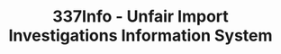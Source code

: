 ---
layout: default
bigquery: https://console.cloud.google.com/bigquery?p=patents-public-data&d=usitc_investigations&page=dataset&project=sheets-management-319211
citation: US International Trade Commission 337Info Unfair Import Investigations Information
  System
contributors: US International Trade Comission
cost: None
description: US International Trade Commission 337Info Unfair Import Investigations
  Information System contains data on investigations done under Section 337. Section
  337 declares the infringement of certain statutory intellectual property rights
  and other forms of unfair competition in import trade to be unlawful practices.
  Most Section 337 investigations involve allegations of patent or registered trademark
  infringement.
documentation: FAQ and tutorial available on the site
last_edit: 04/09/2022, 20:02:17
location: https://pubapps2.usitc.gov/337external/
maintained_by: US International Trade Comission
schema_fields:
- endDateMarkmanHearing
- complainant
- dateComplaintFiled
- actualEndDateEvidHear
- investigationType
- ouiiAttorney
- dateOfPublicationFrNotice
- lastUpdated
- teoReliefGranted
- issueDateOtherNonFinal
- teoIdIssueDate
- finalDetNoViolation
- dateCreated
- invUnfairAct
- docketNo
- respondent
- cafcAppeals
- ouiiParticipation
- patentNumbers
- targetDate
- investigationTermDate
- title
- teoIdDueDate
- currentStatus
- finalDetViolation
- gcAttorney
- currentActiveALJ
- actualStartDateEvidHear
- markmanHearing
- teoProceedingInvolved
- publication_number
- scheduledStartDateEvidHear
- id
- copyrightNumbers
- trademarkNumbers
- finalIdOnViolationDue
- aljAssigned
- startDateMarkmanHearing
- patentNumber
- htsNumbers
- internalRemand
- finalIdOnViolationIssue
- investigationNo
- scheduledEndDateEvidHear
shortname: unfair_import_investigations
tags:
- import
- legal
- trade
timeframe: 2008-2021 (prior to 2008 downloadable as a JSON file)
title: 337Info - Unfair Import Investigations Information System
uuid: 2721f5ec-e599-4890-9265-9706719fc71e
---